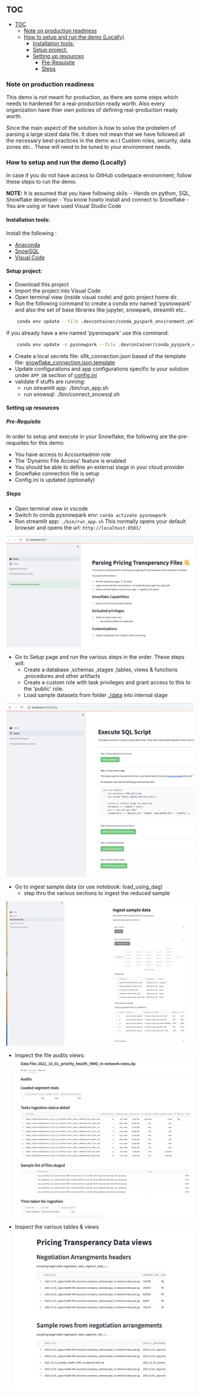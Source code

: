 

## TOC
- [TOC](#toc)
  - [ Note on production readiness](#-note-on-production-readiness)
  - [ How to setup and run the demo (Locally)](#-how-to-setup-and-run-the-demo-locally)
    - [Installation tools:](#installation-tools)
    - [Setup project:](#setup-project)
    - [Setting up resources](#setting-up-resources)
      - [Pre-Requisite](#pre-requisite)
      - [Steps](#steps)


### <a name="-note-on-production-readiness"></a> Note on production readiness
This demo is not meant for production, as there are some steps which needs to hardened for a real-production ready worth. Also every organization have thier own policies of defining real-production ready worth.

Since the main aspect of the solution is how to solve the probelem of parsing a large sized data file. It does not mean that we have followed all the necessary best-practices in the demo w.r.t Custom roles, security, data zones etc.. These will need to be tuned to your environment needs.

### <a name="-how-to-setup-and-run-the-demo-locally"></a> How to setup and run the demo (Locally)
In case if you do not have access to GitHub codespace environment, follow these steps to run the demo.

**NOTE:** It is assumed that you have following skils:
    - Hands on python, SQL, Snowflake developer
    - You know howto install and connect to Snowflake 
    - You are using or have used Visual Studio Code

#### Installation tools:
Install the following :

- [Anaconda](https://www.anaconda.com/)
- [SnowSQL](https://docs.snowflake.com/en/user-guide/snowsql-install-config.html) 
- [Visual Code](https://code.visualstudio.com/)

#### Setup project:
- Download this project
- Import the project into Visual Code
- Open terminal view (inside visual code) and goto project home dir.
- Run the following command to create a conda env named 'pysnowpark' and also the set of base libraries like jupyter, snowpark, streamlit etc..
```sh
    conda env update --file .devcontainer/conda_pyspark_environment.yml
```

If you already have a env named 'pysnowpark' use this command:

```sh
    conda env update -n pysnowpark --file .devcontainer/conda_pyspark_environment.yml
```

- Create a local secrets file: sflk_connection.json based of the template file: [snowflake_connection.json.template](../snowflake_connection.template.json)
- Update configurations and app configurations specific to your solution under `APP_DB` section of [config.ini](../config.ini)
- validate if stuffs are running:
  - run streamlit app: ./bin/run_app.sh
  - run snowsql: ./bin/connect_snowsql.sh

#### Setting up resources

##### Pre-Requisite
In order to setup and execute in your Snowflake, the following are the pre-requsites for this demo:
  - You have access to Accountadmin role
  - The 'Dynamic File Access' feature is enabled
  - You should be able to define an external stage in your cloud provider
  - Snowflake connection file is setup
  - Config.ini is updated (optionally)

##### Steps
 - Open terminal view in vscode
 - Switch to conda pysnowpark env: `conda activate pysnowpark`
 - Run streamlit app: `./bin/run_app.sh`
    This normally opens your default browser and opens the url: `http://localhost:8501/`

![](./soln_images/home_page.png)

 - Go to Setup page and run the various steps in the order. These steps will:
   - Create a database ,schemas ,stages ,tables, views & functions ,procedures and other artifacts
   - Create a custom role with task privileges and grant access to this to the 'public' role.
   - Load sample datasets from folder [./data](../data/) into internal stage
    
 ![](./soln_images/setup_page.png)

 - Go to ingest sample data (or use notebook: load_using_dag)
   - step thru the various sections to ingest the reduced sample 
  
  ![](./soln_images/load_sample_data_page.png)

 - Inspect the file audits views:
  ![](./soln_images/file_report_audit_view.png)

 - Inspect the various tables & views 
  ![](./soln_images/full_data_view.png)